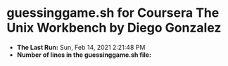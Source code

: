 # guessinggame.sh for Coursera The Unix Workbench by Diego Gonzalez
* **The Last Run:** Sun, Feb 14, 2021  2:21:48 PM 
* **Number of lines in the guessinggame.sh file:** 
